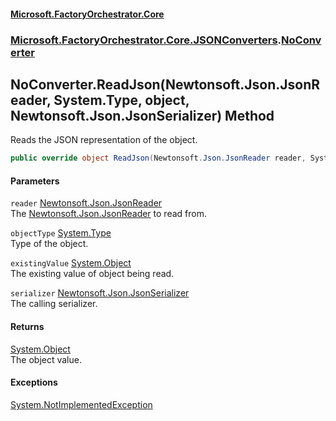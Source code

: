 #### [Microsoft.FactoryOrchestrator.Core](./Microsoft-FactoryOrchestrator-Core.md 'Microsoft.FactoryOrchestrator.Core')
### [Microsoft.FactoryOrchestrator.Core.JSONConverters](./Microsoft-FactoryOrchestrator-Core-JSONConverters.md 'Microsoft.FactoryOrchestrator.Core.JSONConverters').[NoConverter](./Microsoft-FactoryOrchestrator-Core-JSONConverters-NoConverter.md 'Microsoft.FactoryOrchestrator.Core.JSONConverters.NoConverter')
## NoConverter.ReadJson(Newtonsoft.Json.JsonReader, System.Type, object, Newtonsoft.Json.JsonSerializer) Method
Reads the JSON representation of the object.  
```csharp
public override object ReadJson(Newtonsoft.Json.JsonReader reader, System.Type objectType, object existingValue, Newtonsoft.Json.JsonSerializer serializer);
```
#### Parameters
<a name='Microsoft-FactoryOrchestrator-Core-JSONConverters-NoConverter-ReadJson(Newtonsoft-Json-JsonReader_System-Type_object_Newtonsoft-Json-JsonSerializer)-reader'></a>
`reader` [Newtonsoft.Json.JsonReader](https://docs.microsoft.com/en-us/dotnet/api/Newtonsoft.Json.JsonReader 'Newtonsoft.Json.JsonReader')  
The [Newtonsoft.Json.JsonReader](https://docs.microsoft.com/en-us/dotnet/api/Newtonsoft.Json.JsonReader 'Newtonsoft.Json.JsonReader') to read from.  
  
<a name='Microsoft-FactoryOrchestrator-Core-JSONConverters-NoConverter-ReadJson(Newtonsoft-Json-JsonReader_System-Type_object_Newtonsoft-Json-JsonSerializer)-objectType'></a>
`objectType` [System.Type](https://docs.microsoft.com/en-us/dotnet/api/System.Type 'System.Type')  
Type of the object.  
  
<a name='Microsoft-FactoryOrchestrator-Core-JSONConverters-NoConverter-ReadJson(Newtonsoft-Json-JsonReader_System-Type_object_Newtonsoft-Json-JsonSerializer)-existingValue'></a>
`existingValue` [System.Object](https://docs.microsoft.com/en-us/dotnet/api/System.Object 'System.Object')  
The existing value of object being read.  
  
<a name='Microsoft-FactoryOrchestrator-Core-JSONConverters-NoConverter-ReadJson(Newtonsoft-Json-JsonReader_System-Type_object_Newtonsoft-Json-JsonSerializer)-serializer'></a>
`serializer` [Newtonsoft.Json.JsonSerializer](https://docs.microsoft.com/en-us/dotnet/api/Newtonsoft.Json.JsonSerializer 'Newtonsoft.Json.JsonSerializer')  
The calling serializer.  
  
#### Returns
[System.Object](https://docs.microsoft.com/en-us/dotnet/api/System.Object 'System.Object')  
The object value.  
#### Exceptions
[System.NotImplementedException](https://docs.microsoft.com/en-us/dotnet/api/System.NotImplementedException 'System.NotImplementedException')  
  
